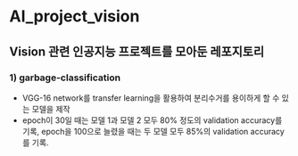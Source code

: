 # AI_project_vision

## Vision 관련 인공지능 프로젝트를 모아둔 레포지토리

### 1) garbage-classification

* VGG-16 network를 transfer learning을 활용하여 분리수거를 용이하게 할 수 있는 모델을 제작
* epoch이 30일 때는 모델 1과 모델 2 모두 80% 정도의 validation accuracy를 기록, epoch을 100으로 늘렸을 때는 두 모델 모두 85%의 validation accuracy를 기록. 

